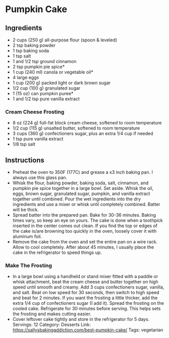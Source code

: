 # Pumpkin Cake
## Ingredients
- 2 cups (250 g) all-purpose flour (spoon & leveled)
- 2 tsp baking powder
- 1 tsp baking soda
- 1 tsp salt
- 1 and 1/2 tsp ground cinnamon
- 2 tsp pumpkin pie spice*
- 1 cup (240 ml) canola or vegetable oil*
- 4 large eggs
- 1 cup (200 g) packed light or dark brown sugar
- 1/2 cup (100 g) granulated sugar
- 1 (15 oz) can pumpkin puree*
- 1 and 1/2 tsp pure vanilla extract
### Cream Cheese Frosting
- 8 oz (224 g) full-fat block cream cheese, softened to room temperature
- 1/2 cup (115 g) unsalted butter, softened to room temperature
- 3 cups (360 g) confectioners sugar, plus an extra 1/4 cup if needed
- 1 tsp pure vanilla extract
- 1/8 tsp salt
## Instructions
- Preheat the oven to 350F (177C) and grease a x3 inch baking pan. I always use this glass pan.
- Whisk the flour, baking powder, baking soda, salt, cinnamon, and pumpkin pie spice together in a large bowl. Set aside. Whisk the oil, eggs, brown sugar, granulated sugar, pumpkin, and vanilla extract together until combined. Pour the wet ingredients into the dry ingredients and use a mixer or whisk until completely combined. Batter will be thick.
- Spread batter into the prepared pan. Bake for 30-36 minutes. Baking times vary, so keep an eye on yours. The cake is done when a toothpick inserted in the center comes out clean. If you find the top or edges of the cake is/are browning too quickly in the oven, loosely cover it with aluminum foil.
- Remove the cake from the oven and set the entire pan on a wire rack. Allow to cool completely. After about 45 minutes, I usually place the cake in the refrigerator to speed things up.
### Make The Frosting
- In a large bowl using a handheld or stand mixer fitted with a paddle or whisk attachment, beat the cream cheese and butter together on high speed until smooth and creamy. Add 3 cups confectioners sugar, vanilla, and salt. Beat on low speed for 30 seconds, then switch to high speed and beat for 2 minutes. If you want the frosting a little thicker, add the extra 1/4 cup of confectioners sugar (I add it). Spread the frosting on the cooled cake. Refrigerate for 30 minutes before serving. This helps sets the frosting and makes cutting easier.
- Cover leftover cake tightly and store in the refrigerator for 5 days.
Servings: 12
Category: Desserts
Link: https://sallysbakingaddiction.com/best-pumpkin-cake/
Tags: vegetarian
